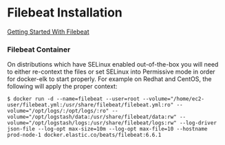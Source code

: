 # Filebeat Installation
[Getting Started With Filebeat](https://www.elastic.co/guide/en/beats/filebeat/current/filebeat-getting-started.html#filebeat-getting-started)



### Filebeat Container

On distributions which have SELinux enabled out-of-the-box you will need to either re-context the files or set SELinux
into Permissive mode in order for docker-elk to start properly. For example on Redhat and CentOS, the following will
apply the proper context:

```console
$ docker run -d --name=filebeat --user=root --volume="/home/ec2-user/filebeat.yml:/usr/share/filebeat/filebeat.yml:ro" --volume="/opt/logs/:/opt/logs/:ro" --volume="/opt/logstash/data:/usr/share/filebeat/data:rw" --volume="/opt/logstash/logs:/usr/share/filebeat/logs:rw" --log-driver json-file --log-opt max-size=10m --log-opt max-file=10 --hostname prod-node-1 docker.elastic.co/beats/filebeat:6.6.1
```
